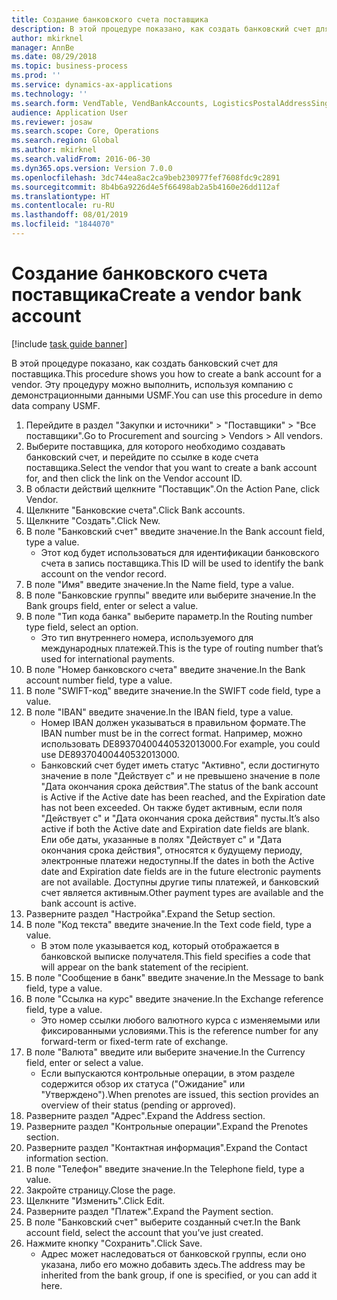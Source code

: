 ```yaml
---
title: Создание банковского счета поставщика
description: В этой процедуре показано, как создать банковский счет для поставщика.
author: mkirknel
manager: AnnBe
ms.date: 08/29/2018
ms.topic: business-process
ms.prod: ''
ms.service: dynamics-ax-applications
ms.technology: ''
ms.search.form: VendTable, VendBankAccounts, LogisticsPostalAddressSingle
audience: Application User
ms.reviewer: josaw
ms.search.scope: Core, Operations
ms.search.region: Global
ms.author: mkirknel
ms.search.validFrom: 2016-06-30
ms.dyn365.ops.version: Version 7.0.0
ms.openlocfilehash: 3dc744ea8ac2ca9beb230977fef7608fdc9c2891
ms.sourcegitcommit: 8b4b6a9226d4e5f66498ab2a5b4160e26dd112af
ms.translationtype: HT
ms.contentlocale: ru-RU
ms.lasthandoff: 08/01/2019
ms.locfileid: "1844070"
---
```

# <a name="create-a-vendor-bank-account"></a><span data-ttu-id="01da3-103">Создание банковского счета поставщика</span><span class="sxs-lookup"><span data-stu-id="01da3-103">Create a vendor bank account</span></span>

[!include [task guide banner](../../includes/task-guide-banner.md)]

<span data-ttu-id="01da3-104">В этой процедуре показано, как создать банковский счет для поставщика.</span><span class="sxs-lookup"><span data-stu-id="01da3-104">This procedure shows you how to create a bank account for a vendor.</span></span> <span data-ttu-id="01da3-105">Эту процедуру можно выполнить, используя компанию с демонстрационными данными USMF.</span><span class="sxs-lookup"><span data-stu-id="01da3-105">You can use this procedure in demo data company USMF.</span></span>

1. <span data-ttu-id="01da3-106">Перейдите в раздел "Закупки и источники" > "Поставщики" > "Все поставщики".</span><span class="sxs-lookup"><span data-stu-id="01da3-106">Go to Procurement and sourcing > Vendors > All vendors.</span></span>
2. <span data-ttu-id="01da3-107">Выберите поставщика, для которого необходимо создавать банковский счет, и перейдите по ссылке в коде счета поставщика.</span><span class="sxs-lookup"><span data-stu-id="01da3-107">Select the vendor that you want to create a bank account for, and then click the link on the Vendor account ID.</span></span>
3. <span data-ttu-id="01da3-108">В области действий щелкните "Поставщик".</span><span class="sxs-lookup"><span data-stu-id="01da3-108">On the Action Pane, click Vendor.</span></span>
4. <span data-ttu-id="01da3-109">Щелкните "Банковские счета".</span><span class="sxs-lookup"><span data-stu-id="01da3-109">Click Bank accounts.</span></span>
5. <span data-ttu-id="01da3-110">Щелкните "Создать".</span><span class="sxs-lookup"><span data-stu-id="01da3-110">Click New.</span></span>
6. <span data-ttu-id="01da3-111">В поле "Банковский счет" введите значение.</span><span class="sxs-lookup"><span data-stu-id="01da3-111">In the Bank account field, type a value.</span></span>
    * <span data-ttu-id="01da3-112">Этот код будет использоваться для идентификации банковского счета в запись поставщика.</span><span class="sxs-lookup"><span data-stu-id="01da3-112">This ID will be used to identify the bank account on the vendor record.</span></span>  
7. <span data-ttu-id="01da3-113">В поле "Имя" введите значение.</span><span class="sxs-lookup"><span data-stu-id="01da3-113">In the Name field, type a value.</span></span>
8. <span data-ttu-id="01da3-114">В поле "Банковские группы" введите или выберите значение.</span><span class="sxs-lookup"><span data-stu-id="01da3-114">In the Bank groups field, enter or select a value.</span></span>
9. <span data-ttu-id="01da3-115">В поле "Тип кода банка" выберите параметр.</span><span class="sxs-lookup"><span data-stu-id="01da3-115">In the Routing number type field, select an option.</span></span>
    * <span data-ttu-id="01da3-116">Это тип внутреннего номера, используемого для международных платежей.</span><span class="sxs-lookup"><span data-stu-id="01da3-116">This is the type of routing number that’s used for international payments.</span></span>  
10. <span data-ttu-id="01da3-117">В поле "Номер банковского счета" введите значение.</span><span class="sxs-lookup"><span data-stu-id="01da3-117">In the Bank account number field, type a value.</span></span>
11. <span data-ttu-id="01da3-118">В поле "SWIFT-код" введите значение.</span><span class="sxs-lookup"><span data-stu-id="01da3-118">In the SWIFT code field, type a value.</span></span>
12. <span data-ttu-id="01da3-119">В поле "IBAN" введите значение.</span><span class="sxs-lookup"><span data-stu-id="01da3-119">In the IBAN field, type a value.</span></span>
    * <span data-ttu-id="01da3-120">Номер IBAN должен указываться в правильном формате.</span><span class="sxs-lookup"><span data-stu-id="01da3-120">The IBAN number must be in the correct format.</span></span> <span data-ttu-id="01da3-121">Например, можно использовать DE89370400440532013000.</span><span class="sxs-lookup"><span data-stu-id="01da3-121">For example, you could use DE89370400440532013000.</span></span>  
    * <span data-ttu-id="01da3-122">Банковский счет будет иметь статус "Активно", если достигнуто значение в поле "Действует с" и не превышено значение в поле "Дата окончания срока действия".</span><span class="sxs-lookup"><span data-stu-id="01da3-122">The status of the bank account is Active if the Active date has been reached, and the Expiration date has not been exceeded.</span></span> <span data-ttu-id="01da3-123">Он также будет активным, если поля "Действует с" и "Дата окончания срока действия" пусты.</span><span class="sxs-lookup"><span data-stu-id="01da3-123">It’s also active if both the Active date and Expiration date fields are blank.</span></span> <span data-ttu-id="01da3-124">Ели обе даты, указанные в полях "Действует с" и "Дата окончания срока действия", относятся к будущему периоду, электронные платежи недоступны.</span><span class="sxs-lookup"><span data-stu-id="01da3-124">If the dates in both the Active date and Expiration date fields are in the future electronic payments are not available.</span></span> <span data-ttu-id="01da3-125">Доступны другие типы платежей, и банковский счет является активным.</span><span class="sxs-lookup"><span data-stu-id="01da3-125">Other payment types are available and the bank account is active.</span></span>  
13. <span data-ttu-id="01da3-126">Разверните раздел "Настройка".</span><span class="sxs-lookup"><span data-stu-id="01da3-126">Expand the Setup section.</span></span>
14. <span data-ttu-id="01da3-127">В поле "Код текста" введите значение.</span><span class="sxs-lookup"><span data-stu-id="01da3-127">In the Text code field, type a value.</span></span>
    * <span data-ttu-id="01da3-128">В этом поле указывается код, который отображается в банковской выписке получателя.</span><span class="sxs-lookup"><span data-stu-id="01da3-128">This field specifies a code that will appear on the bank statement of the recipient.</span></span>  
15. <span data-ttu-id="01da3-129">В поле "Сообщение в банк" введите значение.</span><span class="sxs-lookup"><span data-stu-id="01da3-129">In the Message to bank field, type a value.</span></span>
16. <span data-ttu-id="01da3-130">В поле "Ссылка на курс" введите значение.</span><span class="sxs-lookup"><span data-stu-id="01da3-130">In the Exchange reference field, type a value.</span></span>
    * <span data-ttu-id="01da3-131">Это номер ссылки любого валютного курса с изменяемыми или фиксированными условиями.</span><span class="sxs-lookup"><span data-stu-id="01da3-131">This is the reference number for any forward-term or fixed-term rate of exchange.</span></span>  
17. <span data-ttu-id="01da3-132">В поле "Валюта" введите или выберите значение.</span><span class="sxs-lookup"><span data-stu-id="01da3-132">In the Currency field, enter or select a value.</span></span>
    * <span data-ttu-id="01da3-133">Если выпускаются контрольные операции, в этом разделе содержится обзор их статуса ("Ожидание" или "Утверждено").</span><span class="sxs-lookup"><span data-stu-id="01da3-133">When prenotes are issued, this section provides an overview of their status (pending or approved).</span></span>  
18. <span data-ttu-id="01da3-134">Разверните раздел "Адрес".</span><span class="sxs-lookup"><span data-stu-id="01da3-134">Expand the Address section.</span></span>
19. <span data-ttu-id="01da3-135">Разверните раздел "Контрольные операции".</span><span class="sxs-lookup"><span data-stu-id="01da3-135">Expand the Prenotes section.</span></span>
20. <span data-ttu-id="01da3-136">Разверните раздел "Контактная информация".</span><span class="sxs-lookup"><span data-stu-id="01da3-136">Expand the Contact information section.</span></span>
21. <span data-ttu-id="01da3-137">В поле "Телефон" введите значение.</span><span class="sxs-lookup"><span data-stu-id="01da3-137">In the Telephone field, type a value.</span></span>
22. <span data-ttu-id="01da3-138">Закройте страницу.</span><span class="sxs-lookup"><span data-stu-id="01da3-138">Close the page.</span></span>
23. <span data-ttu-id="01da3-139">Щелкните "Изменить".</span><span class="sxs-lookup"><span data-stu-id="01da3-139">Click Edit.</span></span>
24. <span data-ttu-id="01da3-140">Разверните раздел "Платеж".</span><span class="sxs-lookup"><span data-stu-id="01da3-140">Expand the Payment section.</span></span>
25. <span data-ttu-id="01da3-141">В поле "Банковский счет" выберите созданный счет.</span><span class="sxs-lookup"><span data-stu-id="01da3-141">In the Bank  account field, select the account that you’ve just created.</span></span>
26. <span data-ttu-id="01da3-142">Нажмите кнопку "Сохранить".</span><span class="sxs-lookup"><span data-stu-id="01da3-142">Click Save.</span></span>
    * <span data-ttu-id="01da3-143">Адрес может наследоваться от банковской группы, если оно указана, либо его можно добавить здесь.</span><span class="sxs-lookup"><span data-stu-id="01da3-143">The address may be inherited from the bank group, if one is specified, or you can add it here.</span></span>  

